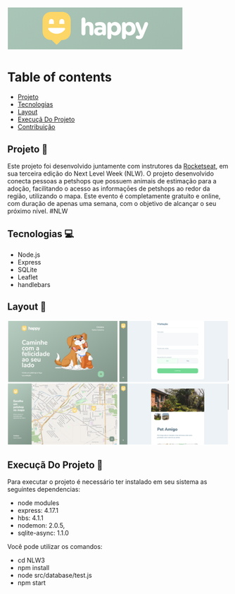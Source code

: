 ![](/github/logohappy.png)
=========

Table of contents
=================

<!--ts-->
   * [Projeto](#projeto)
   * [Tecnologias](#tecnologias)
   * [Layout](#layout)
   * [Execuçã Do Projeto](#execucao-do-projeto)
   * [Contribuição](#contribuicao)
<!--te-->


## Projeto :open_file_folder:

Este projeto foi desenvolvido juntamente com instrutores da [Rocketseat](https://rocketseat.com.br/), em sua terceira edição do Next Level Week (NLW).
O projeto desenvolvido conecta pessoas a petshops que possuem animais de estimação para a adoção, facilitando o acesso as informaçōes de petshops ao
redor da região, utilizando o mapa. 
Este evento é completamente gratuito e online, com duração de apenas uma semana, com o objetivo de alcançar o seu próximo nível. #NLW

## Tecnologias :computer:

* Node.js
* Express
* SQLite
* Leaflet
* handlebars

## Layout :pencil:

![](/github/layout.png)

## Execuçã Do Projeto :electric_plug:

Para executar o projeto é necessário ter instalado em seu sistema as seguintes dependencias:

* node modules
* express: 4.17.1
* hbs: 4.1.1
* nodemon: 2.0.5,
* sqlite-async: 1.1.0

Você pode utilizar os comandos:

* cd NLW3
* npm install
* node src/database/test.js
* npm start

